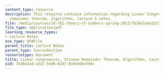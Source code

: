 ```yaml
---
content_type: resource
description: This resource contains information regarding Linear Congruences, chinese
  remainder theorem, algorithms, lecture 5 notes.
file: /media/courses/18-781-theory-of-numbers-spring-2012/7b36e2ada32c5ed0638783d4e66af60c_MIT18_781S12_lec5.pdf
file_type: application/pdf
learning_resource_types:
- Lecture Notes
ocw_type: OCWFile
parent_title: Lecture Notes
parent_type: CourseSection
resourcetype: Document
title: Linear Congruences, Chinese Remainder Theorem, Algorithms, Lecture 5 Notes
uid: 7b36e2ad-a32c-5ed0-6387-83d4e66af60c
---
```

